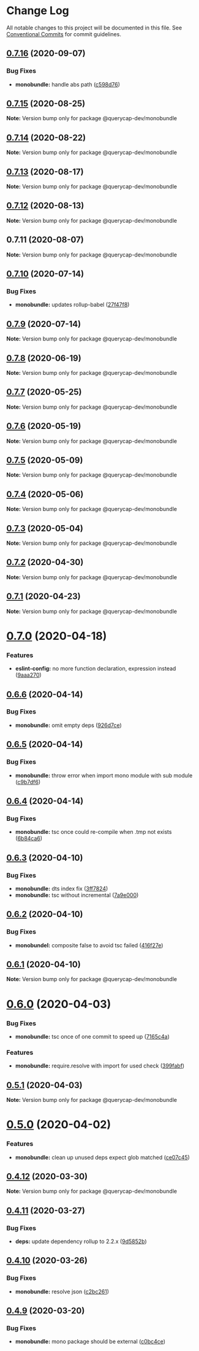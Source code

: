 # Change Log

All notable changes to this project will be documented in this file.
See [Conventional Commits](https://conventionalcommits.org) for commit guidelines.

## [0.7.16](https://github.com/querycap/webappkit/compare/@querycap-dev/monobundle@0.7.15...@querycap-dev/monobundle@0.7.16) (2020-09-07)

### Bug Fixes

- **monobundle:** handle abs path ([c598d76](https://github.com/querycap/webappkit/commit/c598d76ba4559c8d78297ad29168fa3c6c065baa))

## [0.7.15](https://github.com/querycap/webappkit/compare/@querycap-dev/monobundle@0.7.14...@querycap-dev/monobundle@0.7.15) (2020-08-25)

**Note:** Version bump only for package @querycap-dev/monobundle

## [0.7.14](https://github.com/querycap/webappkit/compare/@querycap-dev/monobundle@0.7.13...@querycap-dev/monobundle@0.7.14) (2020-08-22)

**Note:** Version bump only for package @querycap-dev/monobundle

## [0.7.13](https://github.com/querycap/webappkit/compare/@querycap-dev/monobundle@0.7.12...@querycap-dev/monobundle@0.7.13) (2020-08-17)

**Note:** Version bump only for package @querycap-dev/monobundle

## [0.7.12](https://github.com/querycap/webappkit/compare/@querycap-dev/monobundle@0.7.11...@querycap-dev/monobundle@0.7.12) (2020-08-13)

**Note:** Version bump only for package @querycap-dev/monobundle

## 0.7.11 (2020-08-07)

**Note:** Version bump only for package @querycap-dev/monobundle

## [0.7.10](https://github.com/querycap/devkit/compare/@querycap-dev/monobundle@0.7.9...@querycap-dev/monobundle@0.7.10) (2020-07-14)

### Bug Fixes

- **monobundle:** updates rollup-babel ([27f47f8](https://github.com/querycap/devkit/commit/27f47f89f360c01cda9bec905292953eac3652c3))

## [0.7.9](https://github.com/querycap/devkit/compare/@querycap-dev/monobundle@0.7.8...@querycap-dev/monobundle@0.7.9) (2020-07-14)

**Note:** Version bump only for package @querycap-dev/monobundle

## [0.7.8](https://github.com/querycap/devkit/compare/@querycap-dev/monobundle@0.7.7...@querycap-dev/monobundle@0.7.8) (2020-06-19)

**Note:** Version bump only for package @querycap-dev/monobundle

## [0.7.7](https://github.com/querycap/devkit/compare/@querycap-dev/monobundle@0.7.6...@querycap-dev/monobundle@0.7.7) (2020-05-25)

**Note:** Version bump only for package @querycap-dev/monobundle

## [0.7.6](https://github.com/querycap/devkit/compare/@querycap-dev/monobundle@0.7.5...@querycap-dev/monobundle@0.7.6) (2020-05-19)

**Note:** Version bump only for package @querycap-dev/monobundle

## [0.7.5](https://github.com/querycap/devkit/compare/@querycap-dev/monobundle@0.7.4...@querycap-dev/monobundle@0.7.5) (2020-05-09)

**Note:** Version bump only for package @querycap-dev/monobundle

## [0.7.4](https://github.com/querycap/devkit/compare/@querycap-dev/monobundle@0.7.3...@querycap-dev/monobundle@0.7.4) (2020-05-06)

**Note:** Version bump only for package @querycap-dev/monobundle

## [0.7.3](https://github.com/querycap/devkit/compare/@querycap-dev/monobundle@0.7.2...@querycap-dev/monobundle@0.7.3) (2020-05-04)

**Note:** Version bump only for package @querycap-dev/monobundle

## [0.7.2](https://github.com/querycap/devkit/compare/@querycap-dev/monobundle@0.7.1...@querycap-dev/monobundle@0.7.2) (2020-04-30)

**Note:** Version bump only for package @querycap-dev/monobundle

## [0.7.1](https://github.com/querycap/devkit/compare/@querycap-dev/monobundle@0.7.0...@querycap-dev/monobundle@0.7.1) (2020-04-23)

**Note:** Version bump only for package @querycap-dev/monobundle

# [0.7.0](https://github.com/querycap/devkit/compare/@querycap-dev/monobundle@0.6.6...@querycap-dev/monobundle@0.7.0) (2020-04-18)

### Features

- **eslint-config:** no more function declaration, expression instead ([9aaa270](https://github.com/querycap/devkit/commit/9aaa270e312e81deee5523efb78730197f7f2ca5))

## [0.6.6](https://github.com/querycap/devkit/compare/@querycap-dev/monobundle@0.6.5...@querycap-dev/monobundle@0.6.6) (2020-04-14)

### Bug Fixes

- **monobundle:** omit empty deps ([926d7ce](https://github.com/querycap/devkit/commit/926d7cedf19d889f97aca189dc1fbca0b8911489))

## [0.6.5](https://github.com/querycap/devkit/compare/@querycap-dev/monobundle@0.6.4...@querycap-dev/monobundle@0.6.5) (2020-04-14)

### Bug Fixes

- **monobundle:** throw error when import mono module with sub module ([c9b7df6](https://github.com/querycap/devkit/commit/c9b7df62af469a9926d14ffc163968ad6f8ee7ca))

## [0.6.4](https://github.com/querycap/devkit/compare/@querycap-dev/monobundle@0.6.3...@querycap-dev/monobundle@0.6.4) (2020-04-14)

### Bug Fixes

- **monobundle:** tsc once could re-compile when .tmp not exists ([6b84ca6](https://github.com/querycap/devkit/commit/6b84ca6a8159557a2d9d9a5cd58a32ffd183ae1b))

## [0.6.3](https://github.com/querycap/devkit/compare/@querycap-dev/monobundle@0.6.2...@querycap-dev/monobundle@0.6.3) (2020-04-10)

### Bug Fixes

- **monobundle:** dts index fix ([3ff7824](https://github.com/querycap/devkit/commit/3ff78247436e0b89b4eead071d005bbfc9695a59))
- **monobundle:** tsc without incremental ([7a9e000](https://github.com/querycap/devkit/commit/7a9e0009f69c058409e083e533c9321b9b517644))

## [0.6.2](https://github.com/querycap/devkit/compare/@querycap-dev/monobundle@0.6.1...@querycap-dev/monobundle@0.6.2) (2020-04-10)

### Bug Fixes

- **monobundel:** composite false to avoid tsc failed ([416f27e](https://github.com/querycap/devkit/commit/416f27e2be0164565116549427b02bc039231a6e))

## [0.6.1](https://github.com/querycap/devkit/compare/@querycap-dev/monobundle@0.6.0...@querycap-dev/monobundle@0.6.1) (2020-04-10)

**Note:** Version bump only for package @querycap-dev/monobundle

# [0.6.0](https://github.com/querycap/devkit/compare/@querycap-dev/monobundle@0.5.1...@querycap-dev/monobundle@0.6.0) (2020-04-03)

### Bug Fixes

- **monobundle:** tsc once of one commit to speed up ([7165c4a](https://github.com/querycap/devkit/commit/7165c4a9b549b4efc4a16f602da9ecf506056276))

### Features

- **monobundle:** require.resolve with import for used check ([399fabf](https://github.com/querycap/devkit/commit/399fabf08b20f0c8ae304ae1d65eff9c9dda762d))

## [0.5.1](https://github.com/querycap/devkit/compare/@querycap-dev/monobundle@0.5.0...@querycap-dev/monobundle@0.5.1) (2020-04-03)

**Note:** Version bump only for package @querycap-dev/monobundle

# [0.5.0](https://github.com/querycap/devkit/compare/@querycap-dev/monobundle@0.4.12...@querycap-dev/monobundle@0.5.0) (2020-04-02)

### Features

- **monobundle:** clean up unused deps expect glob matched ([ce07c45](https://github.com/querycap/devkit/commit/ce07c45b88fb3903ab4fae75fb889d4e9cff2ba7))

## [0.4.12](https://github.com/querycap/devkit/compare/@querycap-dev/monobundle@0.4.11...@querycap-dev/monobundle@0.4.12) (2020-03-30)

**Note:** Version bump only for package @querycap-dev/monobundle

## [0.4.11](https://github.com/querycap/devkit/compare/@querycap-dev/monobundle@0.4.10...@querycap-dev/monobundle@0.4.11) (2020-03-27)

### Bug Fixes

- **deps:** update dependency rollup to 2.2.x ([9d5852b](https://github.com/querycap/devkit/commit/9d5852b4a9704bc90369657df4acdc935a7b0a7b))

## [0.4.10](https://github.com/querycap/devkit/compare/@querycap-dev/monobundle@0.4.9...@querycap-dev/monobundle@0.4.10) (2020-03-26)

### Bug Fixes

- **monobundle:** resolve json ([c2bc261](https://github.com/querycap/devkit/commit/c2bc261b6f00bedbcf6bd57747065aa88e50e730))

## [0.4.9](https://github.com/querycap/devkit/compare/@querycap-dev/monobundle@0.4.8...@querycap-dev/monobundle@0.4.9) (2020-03-20)

### Bug Fixes

- **monobundle:** mono package should be external ([c0bc4ce](https://github.com/querycap/devkit/commit/c0bc4ce0b865b99562df7df10d8ba68301ede85f))
